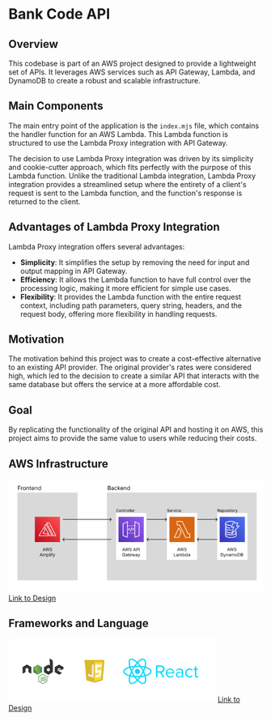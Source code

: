 # Bank Code API

## Overview

This codebase is part of an AWS project designed to provide a lightweight set of APIs. It leverages AWS services such as API Gateway, Lambda, and DynamoDB to create a robust and scalable infrastructure.

## Main Components

The main entry point of the application is the `index.mjs` file, which contains the handler function for an AWS Lambda. This Lambda function is structured to use the Lambda Proxy integration with API Gateway. 

The decision to use Lambda Proxy integration was driven by its simplicity and cookie-cutter approach, which fits perfectly with the purpose of this Lambda function. Unlike the traditional Lambda integration, Lambda Proxy integration provides a streamlined setup where the entirety of a client's request is sent to the Lambda function, and the function's response is returned to the client.

## Advantages of Lambda Proxy Integration

Lambda Proxy integration offers several advantages:

- **Simplicity**: It simplifies the setup by removing the need for input and output mapping in API Gateway.
- **Efficiency**: It allows the Lambda function to have full control over the processing logic, making it more efficient for simple use cases.
- **Flexibility**: It provides the Lambda function with the entire request context, including path parameters, query string, headers, and the request body, offering more flexibility in handling requests.

## Motivation

The motivation behind this project was to create a cost-effective alternative to an existing API provider. The original provider's rates were considered high, which led to the decision to create a similar API that interacts with the same database but offers the service at a more affordable cost.

## Goal

By replicating the functionality of the original API and hosting it on AWS, this project aims to provide the same value to users while reducing their costs.

## AWS Infrastructure
![alt text](image.png)
[Link to Design](https://www.figma.com/file/6mJuiHg02PaUauugLAe5jo/Untitled?type=design&node-id=0%3A1&mode=dev&t=MMf4z1UdkeQighjr-1)


## Frameworks and Language
![alt text](image-1.png)
[Link to Design](https://www.figma.com/file/6mJuiHg02PaUauugLAe5jo/Untitled?type=design&node-id=0%3A1&mode=dev&t=MMf4z1UdkeQighjr-1)